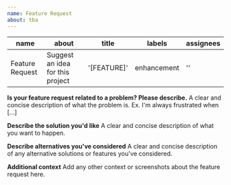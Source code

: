 ```yaml
---
name: Feature Request
about: tba
---
```


| name            | about                            | title       | labels      | assignees |
|-----------------|----------------------------------|-------------|-------------|-----------|
| Feature Request | Suggest an idea for this project | '[FEATURE]' | enhancement | ''        |

**Is your feature request related to a problem? Please describe.**
A clear and concise description of what the problem is. Ex. I'm always frustrated 
when [...]

**Describe the solution you'd like**
A clear and concise description of what you want to happen.

**Describe alternatives you've considered**
A clear and concise description of any alternative solutions or features you've 
considered.

**Additional context**
Add any other context or screenshots about the feature request here.
